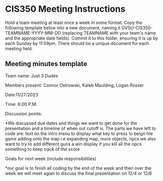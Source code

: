# CIS350 Meeting Instructions

Hold a team meeting at least once a week in some format.  Copy the following template below into a new document, naming it GVSU-CIS350-TEAMNAME-YYYY-MM-DD (replacing TEAMNAME with your team's name and the appropriate date fields).  Commit it to this folder, ensuring it is up by each Sunday by 11:59pm.  There should be a unique document for each meeting held.

## Meeting minutes template

Team name: Just 3 Dudes

Members present: Connor Ostrowski, Kaleb Maulding, Logan Rosser

Date:11/27/2023

Time: 6:00 P.M.

Discussion points: 

*We discussed due dates and things we want to get done for the presentation and a timeline of when out cutoff is. 
The parts we have left to code are:
    text on the intro menu to display what key to press to beign hte game
    adding onto the map i.e expanding map, more objects, npcs
    we also want to try to add different guns
    a win display if you kill all the npcs
    something to keep track of the score

Goals for next week (include responsibilities)

*our goal is to finish all coding by the end of the week and then over the week we will meet agian to discuss the final presentation on 12/4 or 12/6